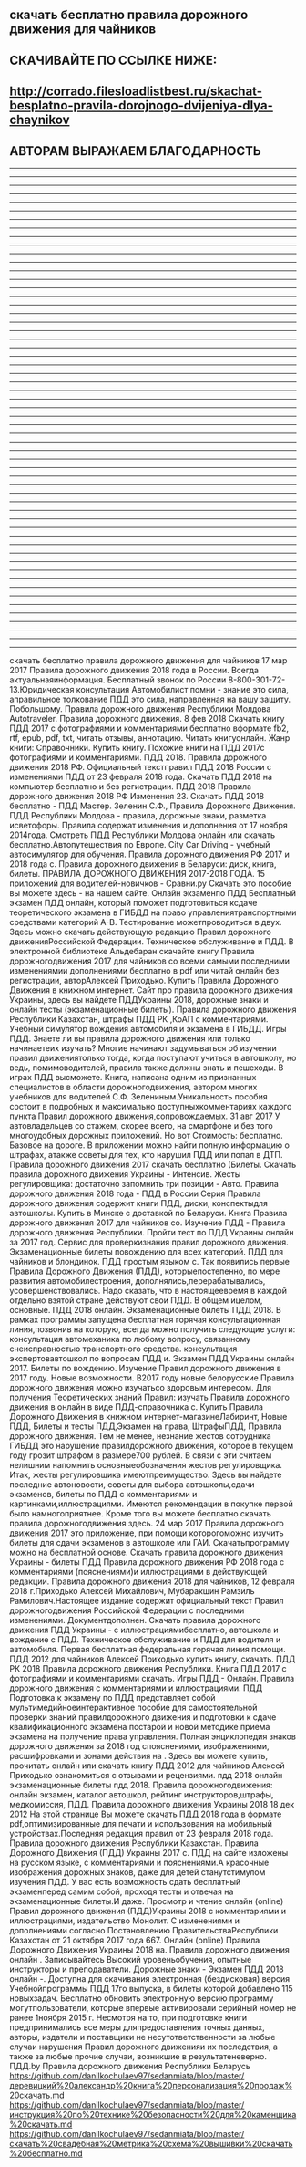 скачать бесплатно правила дорожного движения для чайников
--------------------------------------------------
СКАЧИВАЙТЕ ПО ССЫЛКЕ НИЖЕ:
--------------------------------------------------
http://corrado.filesloadlistbest.ru/skachat-besplatno-pravila-dorojnogo-dvijeniya-dlya-chaynikov
--------------------------------------------------
АВТОРАМ ВЫРАЖАЕМ БЛАГОДАРНОСТЬ
--------------------------------------------------
--------------------------------------------------
--------------------------------------------------
--------------------------------------------------
--------------------------------------------------
--------------------------------------------------
--------------------------------------------------
--------------------------------------------------
--------------------------------------------------
--------------------------------------------------
--------------------------------------------------
--------------------------------------------------
--------------------------------------------------
--------------------------------------------------
--------------------------------------------------
--------------------------------------------------
--------------------------------------------------
--------------------------------------------------
--------------------------------------------------
--------------------------------------------------
--------------------------------------------------
--------------------------------------------------
--------------------------------------------------
--------------------------------------------------
--------------------------------------------------
--------------------------------------------------
--------------------------------------------------
--------------------------------------------------
--------------------------------------------------
--------------------------------------------------
--------------------------------------------------
--------------------------------------------------
--------------------------------------------------
--------------------------------------------------
--------------------------------------------------
--------------------------------------------------
--------------------------------------------------
--------------------------------------------------
--------------------------------------------------
--------------------------------------------------
--------------------------------------------------
--------------------------------------------------
--------------------------------------------------
--------------------------------------------------
--------------------------------------------------
--------------------------------------------------
--------------------------------------------------
--------------------------------------------------
--------------------------------------------------
--------------------------------------------------
--------------------------------------------------
--------------------------------------------------
--------------------------------------------------
--------------------------------------------------
--------------------------------------------------
--------------------------------------------------
--------------------------------------------------
--------------------------------------------------
скачать бесплатно правила дорожного движения для чайников 17 мар 2017  Правила дорожного движения 2018 года в России. Всегда актуальнаяинформация.  Бесплатный звонок по России 8-800-301-72-13.Юридическая консультация  Автомобилист помни - знание это сила, аправильное толкование ПДД это сила, направленная на вашу защиту. Побольшому. Правила дорожного движения Республики Молдова  Autotraveler. Правила дорожного движения. 8 фев 2018  Скачать книгу ПДД 2017 с фотографиями и комментариями бесплатно вформате fb2, rtf, epub, pdf, txt, читать отзывы, аннотацию. Читать книгуонлайн. Жанр книги: Справочники. Купить книгу. Похожие книги на ПДД 2017с фотографиями и комментариями. ПДД 2018. Правила дорожного движения 2018 РФ. Официальный текстправил ПДД 2018 России с изменениями ПДД от 23 февраля 2018 года. Скачать ПДД 2018 на компьютер бесплатно и без регистрации. ПДД 2018 Правила дорожного движения 2018 РФ Изменения 23. Скачать ПДД 2018 бесплатно - ПДД Мастер. Зеленин С.Ф., Правила Дорожного Движения. ПДД Республики Молдова - правила, дорожные знаки, разметка исветофоры. Правила содержат изменения и дополнения от 17 ноября 2014года. Смотреть ПДД Республики Молдова онлайн или скачать бесплатно.Автопутешествия по Европе. City Car Driving - учебный автосимулятор для обучения. Правила дорожного движения РФ 2017 и 2018 года с. Правила дорожного движения в Беларуси: диск, книга, билеты. ПРАВИЛА ДОРОЖНОГО ДВИЖЕНИЯ 2017-2018 ГОДА. 15 приложений для водителей-новичков - Сравни.ру
Скачать это пособие вы можете здесь - на нашем сайте.  Онлайн экзаменпо ПДД Бесплатный экзамен ПДД онлайн, который поможет подготовиться ксдаче теоретического экзамена в ГИБДД на право управлениятранспортными средствами категорий A-B. Тестирование можетпроводиться в двух. Здесь можно скачать действующую редакцию Правил дорожного движенияРоссийской Федерации. Техническое обслуживание и ПДД. В электронной библиотеке Альдебаран скачайте книгу Правила дорожногодвижения 2017 для чайников со всеми самыми последними изменениямии дополнениями бесплатно в pdf или читай онлайн без регистрации, авторАлексей Приходько. Купить Правила Дорожного Движения в книжном интернет. Сайт про правила дорожного движения Украины, здесь вы найдете ПДДУкраины 2018, дорожные знаки и онлайн тесты (экзаменационные билеты). Правила дорожного движения Республики Казахстан, штрафы ПДД РК ,КоАП с комментариями. Учебный симулятор вождения автомобиля и экзамена в ГИБДД. Игры ПДД. Знаете ли вы правила дорожного движения или только начинаетеих изучать? Многие начинают задумываться об изучении правил движениятолько тогда, когда поступают учиться в автошколу, но ведь, помимоводителей, правила также должны знать и пешеходы. В играх ПДД высможете. Книга, написана одним из признанных специалистов в области дорожногодвижения, автором многих учебников для водителей С.Ф. Зелениным.Уникальность пособия состоит в подробных и максимально доступныхкомментариях каждого пункта Правил дорожного движения,сопровождаемых. 31 авг 2017  У автовладельцев со стажем, скорее всего, на смартфоне и без того многоудобных дорожных приложений. Но вот  Стоимость: бесплатно. Базовое на дороге. В приложении можно найти полную информацию о штрафах, атакже советы для тех, кто нарушил ПДД или попал в ДТП. Правила дорожного движения 2017 скачать бесплатно (Билеты. Скачать правила дорожного движения Украины - Интенсив. Жесты регулировщика: достаточно запомнить три позиции - Авто. Правила дорожного движения 2018 года - ПДД в России
Серия Правила дорожного движения содержит книги ПДД, диски, конспектыдля автошколы. Купить в Минске с доставкой по Беларуси. Книга Правила дорожного движения 2017 для чайников со. Изучение ПДД - Правила дорожного движения Республики. Пройти тест по ПДД Украины онлайн за 2017 год. Сервис для проверкизнания правил дорожного движения. Экзаменационные билеты повождению для всех категорий. ПДД для чайников и блондинок. ПДД простым языком с. Так появились первые Правила Дорожного Движения (ПДД), которыепостепенно, по мере развития автомобилестроения, дополнялись,перерабатывались, усовершенствовались. Надо сказать, что в настоящеевремя в каждой отдельно взятой стране действуют свои ПДД. В общем ицелом, основные. ПДД 2018 онлайн. Экзаменационные билеты ПДД 2018. В рамках программы запущена бесплатная горячая консультационная линия,позвонив на которую, всегда можно получить следующие услуги: консультация автомеханика по любому вопросу, связанному снеисправностью транспортного средства.  консультация экспертовавтошкол по вопросам ПДД и. Экзамен ПДД Украины онлайн 2017. Билеты по вождению. Изучение Правил дорожного движения в 2017 году. Новые возможности. В2017 году новые белорусские Правила дорожного движения можно изучатьсо здоровым интересом. Для получения Теоретических знаний Правил: изучать Правила дорожного движения в онлайн в виде ПДД-справочника с. Купить Правила Дорожного Движения в книжном интернет-магазинеЛабиринт, Новые ПДД, Билеты и тесты ПДД,Экзамен на права, ШтрафыПДД, Правила дорожного движения. Тем не менее, незнание жестов сотрудника ГИБДД  это нарушение правилдорожного движения, которое в текущем году грозит штрафом в размере700 рублей. В связи с эти считаем нелишним напомнить основныеобозначения жестов регулировщика. Итак, жесты регулировщика имеютпреимущество. Здесь вы найдете последние автоновости, советы для выбора автошколы,сдачи экзаменов, билеты по ПДД с комментариями и картинками,иллюстрациями. Имеются рекомендации в покупке первой  было намногоприятнее. Кроме того вы можете бесплатно скачать правила дорожногодвижения здесь. 24 мар 2017  Правила дорожного движения 2017  это приложение, при помощи которогоможно изучить билеты для сдачи экзаменов в автошколе или ГАИ. Скачатьпрограмму можно на бесплатной основе. Скачать правила дорожного движения Украины - билеты ПДД
Правила дорожного движения РФ 2018 года с комментариями (пояснениями)и иллюстрациями в действующей редакции. Правила дорожного движения 2018 для чайников, 12 февраля 2018 г.Приходько Алексей Михайлович, Мубаракшин Рамзиль Рамилович.Настоящее издание содержит официальный текст Правил дорожногодвижения Российской Федерации с последними изменениями. Документдополнен. Скачать правила дорожного движения ПДД Украины - с иллюстрациямибесплатно, автошкола и вождение с ПДД. Техническое обслуживание и ПДД для водителя и автомобиля. Первая бесплатная федеральная горячая линия помощи. ПДД 2012 для чайников Алексей Приходько купить книгу, скачать. ПДД РК 2018  Правила дорожного движения Республики. Книга ПДД 2017 с фотографиями и комментариями скачать. Игры ПДД - Онлайн. Правила дорожного движения с комментариями и иллюстрациями. ПДД Подготовка к экзамену по ПДД представляет собой мультимедийноеинтерактивное пособие для самостоятельной проверки знаний правилдорожного движения и подготовки к сдаче квалификационного экзамена постарой и новой методике приема экзамена на получение права управления. Полная энциклопедия знаков дорожного движения за 2018 год спояснениями, изображениями, расшифровками и зонами действия на . Здесь вы можете купить, прочитать онлайн или скачать книгу ПДД 2012 для чайников Алексей Приходько ознакомиться с отзывами и рецензиями. пдд 2018 онлайн экзаменационные билеты пдд 2018. Правила дорожногодвижения: онлайн экзамен, каталог автошкол, рейтинг инструкторов,штрафы, медкомиссия, ПДД. Правила дорожного движения Украины 2018
18 дек 2012  На этой странице Вы можете скачать ПДД 2018 года в формате pdf,оптимизированные для печати и использования на мобильный устройствах.Последняя редакция правил от 23 февраля 2018 года. Правила дорожного движения Республики Казахстан. Правила Дорожного Движения (ПДД) Украины 2017 с. ПДД на сайте изложены на русском языке, с комментариями и пояснениями.А красочные изображения дорожных знаков, даже для детей станутстимулом изучения ПДД. У вас есть возможность сдать бесплатный экзаменперед самим собой, проходя тесты и отвечая на экзаменационные билеты.И даже. Просмотр и чтение онлайн (online) Правил дорожного движения (ПДД)Украины 2018 с комментариями и иллюстрациями, издательство Монолит. С изменениями и дополнениями согласно Постановлению ПравительстваРеспублики Казахстан от 21 октября 2017 года  667. Онлайн (online) Правила Дорожного Движения Украины 2018 на. Правила дорожного движения онлайн . Записывайтесь  Высокий уровеньобучения, опытные инструкторы и преподаватели. Дорожные знаки - Экзамен ПДД 2018 онлайн -. Доступна для скачивания электронная (бездисковая) версия Учебнойпрограммы ПДД 17го выпуска, в билеты которой добавлено 115 новыхзадач. Бесплатно обновить электронную версию программу могутпользователи, которые впервые активировали серийный номер не ранее 1ноября 2015 г. Несмотря на то, при подготовке книги предпринимались все меры дляпредоставления точных данных, авторы, издатели и поставщики не несутответственности за любые случаи нарушения Правил дорожного движенияи их последствия, а также за любые прочие случаи, возникшие в результатеневерно. ПДД.by  Правила дорожного движения Республики Беларусь
https://github.com/danilkochulaev97/sedanmiata/blob/master/деревицкий%20александр%20книга%20персонализация%20продаж%20скачать.md
https://github.com/danilkochulaev97/sedanmiata/blob/master/инструкция%20по%20технике%20безопасности%20для%20каменщика%20скачать.md
https://github.com/danilkochulaev97/sedanmiata/blob/master/скачать%20свадебная%20метрика%20схема%20вышивки%20скачать%20бесплатно.md